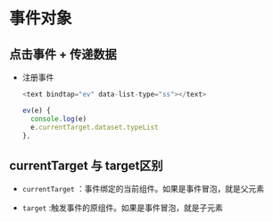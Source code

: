 # 事件对象

## 点击事件 + 传递数据

*   注册事件

    ```javascript
    <text bindtap="ev" data-list-type="ss"></text>
    ```

    ```javascript
    ev(e) {
      console.log(e)
      e.currentTarget.dataset.typeList
    },
    ```

## currentTarget 与 target区别

*   `currentTarget` ：事件绑定的当前组件。如果是事件冒泡，就是父元素

*   `target` :触发事件的原组件。如果是事件冒泡，就是子元素
